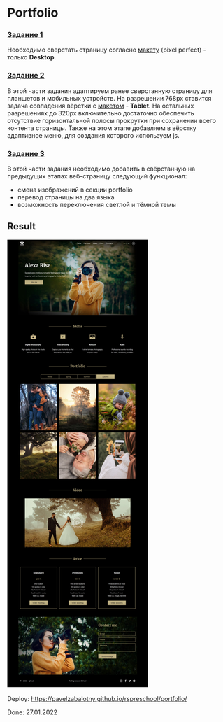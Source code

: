 # Portfolio

### [Задание 1](https://github.com/rolling-scopes-school/tasks/blob/master/tasks/portfolio/portfolio-part1.md)
Необходимо сверстать страницу согласно [макету](https://www.figma.com/file/1A1SJ7FYyMUiBqhU3WUiBI/Portfolio) (pixel perfect) - только **Desktop**.

### [Задание 2](https://github.com/rolling-scopes-school/tasks/blob/master/tasks/portfolio/portfolio-part2.md)

В этой части задания адаптируем ранее сверстанную страницу для планшетов и мобильных устройств.
На разрешении 768рх ставится задача совпадения вёрстки с [макетом](https://www.figma.com/file/1A1SJ7FYyMUiBqhU3WUiBI/Portfolio) - **Tablet**.
На остальных разрешениях до 320рх включительно достаточно обеспечить отсутствие горизонтальной полосы прокрутки при сохранении всего контента страницы.
Также на этом этапе добавляем в вёрстку адаптивное меню, для создания которого используем js.

### [Задание 3](https://github.com/rolling-scopes-school/tasks/blob/master/tasks/portfolio/portfolio-part3.md)

В этой части задания необходимо добавить в свёрстанную на предыдущих этапах веб-страницу следующий функционал:

- смена изображений в секции portfolio
- перевод страницы на два языка
- возможность переключения светлой и тёмной темы

## Result
![](./portfolio/assets/Portfolio.jpg)

Deploy: https://pavelzabalotny.github.io/rspreschool/portfolio/

Done: 27.01.2022
